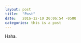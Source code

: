 ```yaml
---
layout: post
title:  "Post"
date:   2016-12-10 20:06:54 -0500
categories: this is a post
---
```


Haha. 

